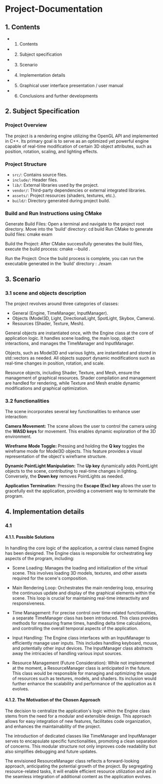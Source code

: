 # Project-Documentation

## 1. Contents
- 1. Contents
- 2. Subject specification
- 3. Scenario
- 4. Implementation details
- 5. Graphical user interface presentation / user manual
- 6. Conclusions and further developments

## 2. Subject Specification

### Project Overview
The project is a rendering engine utilizing the OpenGL API and implemented in C++. Its primary goal is to serve as an optimized yet powerful engine capable of real-time modification of certain 3D object attributes, such as position, rotation, scaling, and lighting effects.

### Project Structure
- `src/`: Contains source files.
- `include/`: Header files.
- `lib/`: External libraries used by the project.
- `vendor/`: Third-party dependencies or external integrated libraries.
- `assets/`: Project resources (shaders, textures, etc.).
- `build/`: Directory generated during project build.

### Build and Run Instructions using CMake
Generate Build Files:
Open a terminal and navigate to the project root directory.
Move into the 'build' directory: cd build
Run CMake to generate build files: cmake exam

Build the Project:
After CMake successfully generates the build files, execute the build process: cmake --build .

Run the Project:
Once the build process is complete, you can run the executable generated in the 'build' directory : ./exam

## 3. Scenario

### 3.1 scene and objects description

The project revolves around three categories of classes:

- General (Engine, TimeManager, InputManager).
- Objects (Model3D, Light, DirectionalLight, SpotLight, Skybox, Camera).
- Resources (Shader, Texture, Mesh).

General objects are instantiated once, with the Engine class at the core of application logic. It handles scene loading, the main loop, object interactions, and manages the TimeManager and InputManager.

Objects, such as Model3D and various lights, are instantiated and stored in std::vectors as needed. All objects support dynamic modifications such as real-time changes in position, rotation, and scale.

Resource objects, including Shader, Texture, and Mesh, ensure the management of graphical resources. Shader compilation and management are handled for rendering, while Texture and Mesh enable dynamic modifications and graphical optimization.

### 3.2 functionalities

The scene incorporates several key functionalities to enhance user interaction:

**Camera Movement:**
The scene allows the user to control the camera using the **WASD keys** for movement. This enables dynamic exploration of the 3D environment.

**Wireframe Mode Toggle:**
Pressing and holding the **Q key** toggles the wireframe mode for Model3D objects. This feature provides a visual representation of the object's wireframe structure.

**Dynamic PointLight Manipulation:**
The **Up key** dynamically adds PointLight objects to the scene, contributing to real-time changes in lighting. Conversely, the **Down key** removes PointLights as needed.

**Application Termination:**
Pressing the **Escape (Esc) key** allows the user to gracefully exit the application, providing a convenient way to terminate the program.

## 4. Implementation details

### 4.1
#### 4.1.1. Possible Solutions

In handling the core logic of the application, a central class named Engine has been designed. The Engine class is responsible for orchestrating key aspects of the program, including:

- Scene Loading: Manages the loading and initialization of the virtual scene. This involves loading 3D models, textures, and other assets required for the scene's composition.

- Main Rendering Loop: Orchestrates the main rendering loop, ensuring the continuous update and display of the graphical elements within the scene. This loop is crucial for maintaining real-time interactivity and responsiveness.

- Time Management: For precise control over time-related functionalities, a separate TimeManager class has been introduced. This class provides methods for measuring frame times, handling delta time calculations, and controlling the overall temporal aspects of the application.

- Input Handling: The Engine class interfaces with an InputManager to efficiently manage user inputs. This includes handling keyboard, mouse, and potentially other input devices. The InputManager class abstracts away the intricacies of handling various input sources.

- Resource Management (Future Consideration): While not implemented at the moment, a ResourceManager class is anticipated in the future. This class would be responsible for managing and optimizing the usage of resources such as textures, models, and shaders. Its inclusion would further enhance the scalability and performance of the application as it evolves.

#### 4.1.2. The Motivation of the Chosen Approach

The decision to centralize the application's logic within the Engine class stems from the need for a modular and extensible design. This approach allows for easy integration of new features, facilitates code organization, and enhances the maintainability of the project.

The introduction of dedicated classes like TimeManager and InputManager serves to encapsulate specific functionalities, promoting a clean separation of concerns. This modular structure not only improves code readability but also simplifies debugging and future updates.

The envisioned ResourceManager class reflects a forward-looking approach, anticipating the potential growth of the project. By segregating resource-related tasks, it will enable efficient resource utilization and aid in the seamless integration of additional content as the application evolves.
